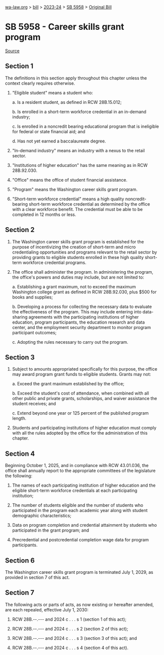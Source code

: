 [wa-law.org](/) > [bill](/bill/) > [2023-24](/bill/2023-24/) > [SB 5958](/bill/2023-24/sb/5958/) > [Original Bill](/bill/2023-24/sb/5958/1/)

# SB 5958 - Career skills grant program

[Source](http://lawfilesext.leg.wa.gov/biennium/2023-24/Pdf/Bills/Senate%20Bills/5958.pdf)

## Section 1
The definitions in this section apply throughout this chapter unless the context clearly requires otherwise.

1. "Eligible student" means a student who:

    a. Is a resident student, as defined in RCW 28B.15.012;

    b. Is enrolled in a short-term workforce credential in an in-demand industry;

    c. Is enrolled in a noncredit bearing educational program that is ineligible for federal or state financial aid; and

    d. Has not yet earned a baccalaureate degree.

2. "In-demand industry" means an industry with a nexus to the retail sector.

3. "Institutions of higher education" has the same meaning as in RCW 28B.92.030.

4. "Office" means the office of student financial assistance.

5. "Program" means the Washington career skills grant program.

6. "Short-term workforce credential" means a high quality noncredit-bearing short-term workforce credential as determined by the office with a clear workforce benefit. The credential must be able to be completed in 12 months or less.

## Section 2
1. The Washington career skills grant program is established for the purpose of incentivizing the creation of short-term and micro credentialing opportunities and programs relevant to the retail sector by providing grants to eligible students enrolled in these high quality short-term workforce credential programs.

2. The office shall administer the program. In administering the program, the office's powers and duties may include, but are not limited to:

    a. Establishing a grant maximum, not to exceed the maximum Washington college grant as defined in RCW 28B.92.030, plus $500 for books and supplies;

    b. Developing a process for collecting the necessary data to evaluate the effectiveness of the program. This may include entering into data-sharing agreements with the participating institutions of higher education, program participants, the education research and data center, and the employment security department to monitor program participant outcomes;

    c. Adopting the rules necessary to carry out the program.

## Section 3
1. Subject to amounts appropriated specifically for this purpose, the office may award program grant funds to eligible students. Grants may not:

    a. Exceed the grant maximum established by the office;

    b. Exceed the student's cost of attendance, when combined with all other public and private grants, scholarships, and waiver assistance the student receives; and

    c. Extend beyond one year or 125 percent of the published program length.

2. Students and participating institutions of higher education must comply with all the rules adopted by the office for the administration of this chapter.

## Section 4
Beginning October 1, 2025, and in compliance with RCW 43.01.036, the office shall annually report to the appropriate committees of the legislature the following:

1. The names of each participating institution of higher education and the eligible short-term workforce credentials at each participating institution;

2. The number of students eligible and the number of students who participated in the program each academic year along with student demographic characteristics;

3. Data on program completion and credential attainment by students who participated in the grant program; and

4. Precredential and postcredential completion wage data for program participants.

## Section 6
The Washington career skills grant program is terminated July 1, 2029, as provided in section 7 of this act.

## Section 7
The following acts or parts of acts, as now existing or hereafter amended, are each repealed, effective July 1, 2030:

1. RCW 28B.--.--- and 2024 c . . . s 1 (section 1 of this act);

2. RCW 28B.--.--- and 2024 c . . . s 2 (section 2 of this act);

3. RCW 28B.--.--- and 2024 c . . . s 3 (section 3 of this act); and

4. RCW 28B.--.--- and 2024 c . . . s 4 (section 4 of this act).
